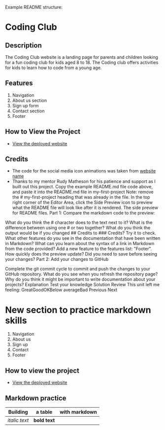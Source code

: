Example README structure:

# Coding Club

## Description

The Coding Club website is a landing page for parents and children looking for a fun coding club for kids aged 8 to 18. The Coding club offers activities for kids to learn how to code from a young age.

## Features

1. Navigation
2. About us section
3. Sign up form
4. Contact section
5. Footer

## How to View the Project

- [View the deployed website](https://username.github.io/codingclub/)

## Credits

- The code for the social media icon animations was taken from [website name](https://username2.github.io/projectname/)
- Thanks to my mentor Rudy Matheson for his patience and support as I built out this project.
  Copy the example README.md file code above, and paste it into the README.md file in my-first-project
  Note: remove the # my-first-project heading that was already in the file.
  In the top right corner of the Editor Area, click the Side Preview icon to preview what the README file will look like after it is rendered.
  The side preview for README files.
  Part 1: Compare the markdown code to the preview:

What do you think the # character does to the text next to it? What is the difference between using one # or two together?
What do you think the output would be if you changed ## Credits to ### Credits? Try it to check.
What other features do you see in the documentation that have been written in Markdown? What can you learn about the syntax of a link in Markdown from the code provided?
Add a new feature to the features list: "Footer". How quickly does the preview update? Did you need to save before seeing your changes?
Part 2: Add your changes to GitHub

Complete the git commit cycle to commit and push the changes to your GitHub repository. What do you see when you refresh the repository page?
Why do you think it might be important to write documentation about your projects?
Explanation
Test your knowledge
Solution
Review
This unit left me feeling:
GreatGoodOKBelow averageBad
Previous
Next

# New section to practice markdown skills

1. Navigation
2. About us
3. Sign up
4. Contact
5. Footer

## How to view the project

- [View the deployed website](https://username.github.io/codingclub/)

## Markdown practice

| Building      | a table       | with markdown |
| ------------- | ------------- | ------------- |
| _italic text_ | **bold text** |
